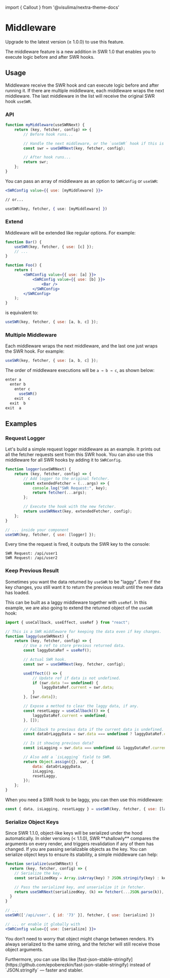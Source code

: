 import { Callout } from '@visulima/nextra-theme-docs'

# Middleware

<Callout>
  Upgrade to the latest version (≥ 1.0.0) to use this feature.
</Callout>

The middleware feature is a new addition in SWR 1.0 that enables you to execute
logic before and after SWR hooks.

## Usage

Middleware receive the SWR hook and can execute logic before and after running
it. If there are multiple middleware, each middleware wraps the next middleware.
The last middleware in the list will receive the original SWR hook `useSWR`.

### API

```jsx
function myMiddleware(useSWRNext) {
    return (key, fetcher, config) => {
        // Before hook runs...

        // Handle the next middleware, or the `useSWR` hook if this is the last one.
        const swr = useSWRNext(key, fetcher, config);

        // After hook runs...
        return swr;
    };
}
```

You can pass an array of middleware as an option to `SWRConfig` or `useSWR`:

```jsx
<SWRConfig value={{ use: [myMiddleware] }}>

// or...

useSWR(key, fetcher, { use: [myMiddleware] })
```

### Extend

Middleware will be extended like regular options. For example:

```jsx
function Bar() {
    useSWR(key, fetcher, { use: [c] });
    // ...
}

function Foo() {
    return (
        <SWRConfig value={{ use: [a] }}>
            <SWRConfig value={{ use: [b] }}>
                <Bar />
            </SWRConfig>
        </SWRConfig>
    );
}
```

is equivalent to:

```js
useSWR(key, fetcher, { use: [a, b, c] });
```

### Multiple Middleware

Each middleware wraps the next middleware, and the last one just wraps the SWR
hook. For example:

```jsx
useSWR(key, fetcher, { use: [a, b, c] });
```

The order of middleware executions will be `a → b → c`, as shown below:

```js
enter a
  enter b
    enter c
      useSWR()
    exit  c
  exit  b
exit  a
```

## Examples

### Request Logger

Let's build a simple request logger middleware as an example. It prints out all
the fetcher requests sent from this SWR hook. You can also use this middleware
for all SWR hooks by adding it to `SWRConfig`.

```jsx
function logger(useSWRNext) {
    return (key, fetcher, config) => {
        // Add logger to the original fetcher.
        const extendedFetcher = (...args) => {
            console.log("SWR Request:", key);
            return fetcher(...args);
        };

        // Execute the hook with the new fetcher.
        return useSWRNext(key, extendedFetcher, config);
    };
}

// ... inside your component
useSWR(key, fetcher, { use: [logger] });
```

Every time the request is fired, it outputs the SWR key to the console:

```plaintext
SWR Request: /api/user1
SWR Request: /api/user2
```

### Keep Previous Result

Sometimes you want the data returned by `useSWR` to be "laggy". Even if the key
changes, you still want it to return the previous result until the new data has
loaded.

This can be built as a laggy middleware together with `useRef`. In this example,
we are also going to extend the returned object of the `useSWR` hook:

```jsx
import { useCallback, useEffect, useRef } from "react";

// This is a SWR middleware for keeping the data even if key changes.
function laggy(useSWRNext) {
    return (key, fetcher, config) => {
        // Use a ref to store previous returned data.
        const laggyDataRef = useRef();

        // Actual SWR hook.
        const swr = useSWRNext(key, fetcher, config);

        useEffect(() => {
            // Update ref if data is not undefined.
            if (swr.data !== undefined) {
                laggyDataRef.current = swr.data;
            }
        }, [swr.data]);

        // Expose a method to clear the laggy data, if any.
        const resetLaggy = useCallback(() => {
            laggyDataRef.current = undefined;
        }, []);

        // Fallback to previous data if the current data is undefined.
        const dataOrLaggyData = swr.data === undefined ? laggyDataRef.current : swr.data;

        // Is it showing previous data?
        const isLagging = swr.data === undefined && laggyDataRef.current !== undefined;

        // Also add a `isLagging` field to SWR.
        return Object.assign({}, swr, {
            data: dataOrLaggyData,
            isLagging,
            resetLaggy,
        });
    };
}
```

When you need a SWR hook to be laggy, you can then use this middleware:

```js
const { data, isLagging, resetLaggy } = useSWR(key, fetcher, { use: [laggy] });
```

### Serialize Object Keys

<Callout>
  Since SWR 1.1.0, object-like keys will be serialized under the hood automatically.
</Callout>

<Callout emoji="⚠️">
  In older versions (< 1.1.0), SWR **shallowly** compares the arguments on every render, and triggers revalidation if any of them has changed.
  If you are passing serializable objects as the key. You can serialize object keys to ensure its stability, a simple middleware can help:
</Callout>

```jsx
function serialize(useSWRNext) {
  return (key, fetcher, config) => {
    // Serialize the key.
    const serializedKey = Array.isArray(key) ? JSON.stringify(key) : key

    // Pass the serialized key, and unserialize it in fetcher.
    return useSWRNext(serializedKey, (k) => fetcher(...JSON.parse(k)), config)
  }
}

// ...
useSWR(['/api/user', { id: '73' }], fetcher, { use: [serialize] })

// ... or enable it globally with
<SWRConfig value={{ use: [serialize] }}>
```

You don’t need to worry that object might change between renders. It’s always
serialized to the same string, and the fetcher will still receive those object
arguments.

<Callout>
  Furthermore, you can use libs like [fast-json-stable-stringify](https://github.com/epoberezkin/fast-json-stable-stringify) instead of `JSON.stringify` — faster and stabler.
</Callout>
